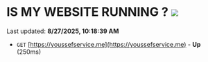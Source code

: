 # IS MY WEBSITE RUNNING ? [![](https://img.shields.io/static/v1?label=Sponsor&message=%E2%9D%A4&logo=GitHub&color=%23fe8e86)](https://github.com/sponsors/Youssef-Lehmam)

Last updated: **8/27/2025, 10:18:39 AM**

- `GET` [https://youssefservice.me](https://youssefservice.me) - **Up** (250ms)
